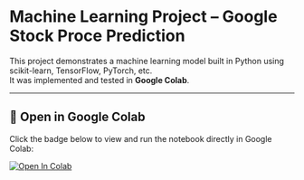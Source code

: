 # Machine Learning Project – Google Stock Proce Prediction

This project demonstrates a machine learning model built in Python using scikit-learn, TensorFlow, PyTorch, etc.  
It was implemented and tested in **Google Colab**.

---

## 🚀 Open in Google Colab

Click the badge below to view and run the notebook directly in Google Colab:

[![Open In Colab](https://colab.research.google.com/assets/colab-badge.svg)](
https://colab.research.google.com/github/AbishekSamR/MachineLearning/blob/main/Machine_learning_GoogleStocks.ipynb
)

